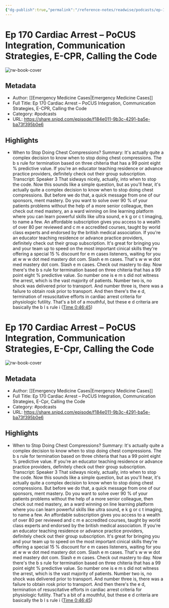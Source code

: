 ```yaml
---
{"dg-publish":true,"permalink":"/reference-notes/readwise/podcasts/ep-170-cardiac-arrest-po-cus-integration-communication-strategies-e-cpr-calling-the-code/"}
---
```


# Ep 170 Cardiac Arrest – PoCUS Integration, Communication Strategies, E-CPR, Calling the Code

![rw-book-cover](https://images.weserv.nl/?url=https%3A%2F%2Femergencymedicinecases.com%2Fwp-content%2Fuploads%2Fpowerpress%2FEMCases-logo-3000.jpg&w=100&h=100)

## Metadata
- Author: [[Emergency Medicine Cases\|Emergency Medicine Cases]]
- Full Title: Ep 170 Cardiac Arrest – PoCUS Integration, Communication Strategies, E-CPR, Calling the Code
- Category: #podcasts
- URL: https://share.snipd.com/episode/f184e011-9b3c-4291-ba5e-ba73f395b0e6

## Highlights
- When to Stop Doing Chest Compressions?
  Summary:
  It's actually quite a complex decision to know when to stop doing chest compressions. The b s rule for termination based on three chiteria that has a 99 point eight % predictive value. If you're an educator teaching residence or advance practice providers, definitely check out their group subscription.
  Transcript:
  Speaker 3
  That sidways nicely, actually, into when to stop the code. Now this sounds like a simple question, but as you'll hear, it's actually quite a complex decision to know when to stop doing chest compressions. But before we do that, a quick message from one of our sponsors, ment mastery. Do you want to solve over 90 % of your patients problems without the help of a more senior colleague, then check out med mastery, an a ward winning on line learning platform where you can learn powerful skills like ultra sound, e k g or c t imaging, to name a few. An affordable subscription gives you access to a wealth of over 80 per reviewed and c m e accredited courses, taught by world class experts and endorsed by the british medical association. If you're an educator teaching residence or advance practice providers, definitely check out their group subscription. It's great for bringing you and your team up to speed on the most important cinical skills they're offering a special 15 % discount for e m cases listeners, waiting for you at w w w dot med mastery dot com. Slash e m cases. That's w w w dot med mastery dot com. Slash e m cases. Check out mastery to day. Now there's the b s rule for termination based on three chiteria that has a 99 point eight % predictive value. So number one is e m s did not witness the arrest, which is the vast majority of patients. Number two is, no shock was delivered prior to transport. And number three is, there was a failure to obtain rosk prior to transport. And then there's the e d, termination of resuscitative efforts in cardiac arrest criteria for physiologic futility. That's a bit of a mouthful, but these e d criteria are basically the b l s rule i ([Time 0:46:45](https://share.snipd.com/snip/214d1a2f-abf6-4439-a4b3-6c1bf7bdf40c))
# Ep 170 Cardiac Arrest – PoCUS Integration, Communication Strategies, E-Cpr, Calling the Code

![rw-book-cover](https://readwise-assets.s3.amazonaws.com/static/images/article2.74d541386bbf.png)

## Metadata
- Author: [[Emergency Medicine Cases\|Emergency Medicine Cases]]
- Full Title: Ep 170 Cardiac Arrest – PoCUS Integration, Communication Strategies, E-Cpr, Calling the Code
- Category: #podcasts
- URL: https://share.snipd.com/episode/f184e011-9b3c-4291-ba5e-ba73f395b0e6

## Highlights
- When to Stop Doing Chest Compressions?
  Summary:
  It's actually quite a complex decision to know when to stop doing chest compressions. The b s rule for termination based on three chiteria that has a 99 point eight % predictive value. If you're an educator teaching residence or advance practice providers, definitely check out their group subscription.
  Transcript:
  Speaker 3
  That sidways nicely, actually, into when to stop the code. Now this sounds like a simple question, but as you'll hear, it's actually quite a complex decision to know when to stop doing chest compressions. But before we do that, a quick message from one of our sponsors, ment mastery. Do you want to solve over 90 % of your patients problems without the help of a more senior colleague, then check out med mastery, an a ward winning on line learning platform where you can learn powerful skills like ultra sound, e k g or c t imaging, to name a few. An affordable subscription gives you access to a wealth of over 80 per reviewed and c m e accredited courses, taught by world class experts and endorsed by the british medical association. If you're an educator teaching residence or advance practice providers, definitely check out their group subscription. It's great for bringing you and your team up to speed on the most important cinical skills they're offering a special 15 % discount for e m cases listeners, waiting for you at w w w dot med mastery dot com. Slash e m cases. That's w w w dot med mastery dot com. Slash e m cases. Check out mastery to day. Now there's the b s rule for termination based on three chiteria that has a 99 point eight % predictive value. So number one is e m s did not witness the arrest, which is the vast majority of patients. Number two is, no shock was delivered prior to transport. And number three is, there was a failure to obtain rosk prior to transport. And then there's the e d, termination of resuscitative efforts in cardiac arrest criteria for physiologic futility. That's a bit of a mouthful, but these e d criteria are basically the b l s rule i ([Time 0:46:45](https://share.snipd.com/snip/214d1a2f-abf6-4439-a4b3-6c1bf7bdf40c))
